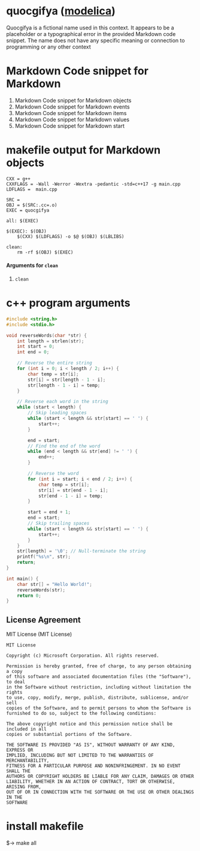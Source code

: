 # quocgifya ([modelica](https://modelica.org/))

Quocgifya is a fictional name used in this context. It appears to be a placeholder or a typographical error in the provided Markdown code snippet. The name does not have any specific meaning or connection to programming or any other context



# Markdown Code snippet for Markdown

1) Markdown Code snippet for Markdown objects
2) Markdown Code snippet for Markdown events
3) Markdown Code snippet for Markdown items
4) Markdown Code snippet for Markdown values
5) Markdown Code snippet for Markdown start

# makefile output for Markdown objects
```
CXX = g++
CXXFLAGS = -Wall -Werror -Wextra -pedantic -std=c++17 -g main.cpp
LDFLAGS =  main.cpp

SRC = 
OBJ = $(SRC:.cc=.o)
EXEC = quocgifya

all: $(EXEC)

$(EXEC): $(OBJ)
	$(CXX) $(LDFLAGS) -o $@ $(OBJ) $(LBLIBS)

clean:
	rm -rf $(OBJ) $(EXEC)
```

#### Arguments for `clean`

1) `clean`

# c++ program arguments
```c++
#include <string.h>
#include <stdio.h>

void reverseWords(char *str) {
    int length = strlen(str);
    int start = 0;
    int end = 0;

    // Reverse the entire string
    for (int i = 0; i < length / 2; i++) {
        char temp = str[i];
        str[i] = str[length - 1 - i];
        str[length - 1 - i] = temp;
    }

    // Reverse each word in the string
    while (start < length) {
        // Skip leading spaces
        while (start < length && str[start] == ' ') {
            start++;
        }

        end = start;
        // Find the end of the word
        while (end < length && str[end] != ' ') {
            end++;
        }

        // Reverse the word
        for (int i = start; i < end / 2; i++) {
            char temp = str[i];
            str[i] = str[end - 1 - i];
            str[end - 1 - i] = temp;
        }

        start = end + 1;
        end = start;
        // Skip trailing spaces
        while (start < length && str[start] == ' ') {
            start++;
        }
    }
    str[length] = '\0'; // Null-terminate the string
    printf("%s\n", str);
    return;
}

int main() {
    char str[] = "Hello World!";
    reverseWords(str);
    return 0;
}
```

## License Agreement
MIT License (MIT License)

    MIT License

    Copyright (c) Microsoft Corporation. All rights reserved.

    Permission is hereby granted, free of charge, to any person obtaining a copy
    of this software and associated documentation files (the "Software"), to deal
    in the Software without restriction, including without limitation the rights
    to use, copy, modify, merge, publish, distribute, sublicense, and/or sell
    copies of the Software, and to permit persons to whom the Software is
    furnished to do so, subject to the following conditions:

    The above copyright notice and this permission notice shall be included in all
    copies or substantial portions of the Software.

    THE SOFTWARE IS PROVIDED "AS IS", WITHOUT WARRANTY OF ANY KIND, EXPRESS OR
    IMPLIED, INCLUDING BUT NOT LIMITED TO THE WARRANTIES OF MERCHANTABILITY,
    FITNESS FOR A PARTICULAR PURPOSE AND NONINFRINGEMENT. IN NO EVENT SHALL THE
    AUTHORS OR COPYRIGHT HOLDERS BE LIABLE FOR ANY CLAIM, DAMAGES OR OTHER
    LIABILITY, WHETHER IN AN ACTION OF CONTRACT, TORT OR OTHERWISE, ARISING FROM,
    OUT OF OR IN CONNECTION WITH THE SOFTWARE OR THE USE OR OTHER DEALINGS IN THE
    SOFTWARE

# install makefile
$-> make all